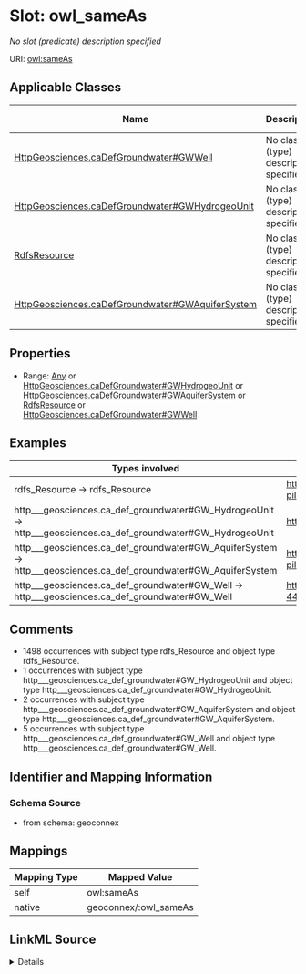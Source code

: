 

# Slot: owl_sameAs


_No slot (predicate) description specified_





URI: [owl:sameAs](http://www.w3.org/2002/07/owl#sameAs)



<!-- no inheritance hierarchy -->





## Applicable Classes

| Name | Description | Modifies Slot |
| --- | --- | --- |
| [HttpGeosciences.caDefGroundwater#GWWell](../classes/HttpGeosciences.caDefGroundwater#GWWell.md) | No class (type) description specified |  no  |
| [HttpGeosciences.caDefGroundwater#GWHydrogeoUnit](../classes/HttpGeosciences.caDefGroundwater#GWHydrogeoUnit.md) | No class (type) description specified |  no  |
| [RdfsResource](../classes/RdfsResource.md) | No class (type) description specified |  no  |
| [HttpGeosciences.caDefGroundwater#GWAquiferSystem](../classes/HttpGeosciences.caDefGroundwater#GWAquiferSystem.md) | No class (type) description specified |  no  |







## Properties

* Range: [Any](../classes/Any.md)&nbsp;or&nbsp;<br />[HttpGeosciences.caDefGroundwater#GWHydrogeoUnit](../classes/HttpGeosciences.caDefGroundwater#GWHydrogeoUnit.md)&nbsp;or&nbsp;<br />[HttpGeosciences.caDefGroundwater#GWAquiferSystem](../classes/HttpGeosciences.caDefGroundwater#GWAquiferSystem.md)&nbsp;or&nbsp;<br />[RdfsResource](../classes/RdfsResource.md)&nbsp;or&nbsp;<br />[HttpGeosciences.caDefGroundwater#GWWell](../classes/HttpGeosciences.caDefGroundwater#GWWell.md)






## Examples

| Types involved | Subject | Predicate | Object |
| --- | --- | --- | --- |
| rdfs_Resource → rdfs_Resource | https://geoconnex.us/chyld-pilot/id/nat_aq/N100GLCIAL | owl:sameAs | https://geoconnex.us/chyld-pilot/id/nat_aq/N100GLCIAL |
| http___geosciences.ca_def_groundwater#GW_HydrogeoUnit → http___geosciences.ca_def_groundwater#GW_HydrogeoUnit | https://geoconnex.ca/id/hydrogeounits/Richelieu1 | owl:sameAs | https://geoconnex.ca/id/hydrogeounits/Richelieu1 |
| http___geosciences.ca_def_groundwater#GW_AquiferSystem → http___geosciences.ca_def_groundwater#GW_AquiferSystem | https://geoconnex.us/chyld-pilot/id/nat_aq/N400NYNECB | owl:sameAs | https://geoconnex.us/chyld-pilot/id/nat_aq/N400NYNECB |
| http___geosciences.ca_def_groundwater#GW_Well → http___geosciences.ca_def_groundwater#GW_Well | https://geoconnex.us/chyld-pilot/id/well/USGS-445052073350201 | owl:sameAs | https://geoconnex.us/chyld-pilot/id/well/USGS-445052073350201 |


## Comments

* 1498 occurrences with subject type rdfs_Resource and object type rdfs_Resource.
* 1 occurrences with subject type http___geosciences.ca_def_groundwater#GW_HydrogeoUnit and object type http___geosciences.ca_def_groundwater#GW_HydrogeoUnit.
* 2 occurrences with subject type http___geosciences.ca_def_groundwater#GW_AquiferSystem and object type http___geosciences.ca_def_groundwater#GW_AquiferSystem.
* 5 occurrences with subject type http___geosciences.ca_def_groundwater#GW_Well and object type http___geosciences.ca_def_groundwater#GW_Well.

## Identifier and Mapping Information







### Schema Source


* from schema: geoconnex




## Mappings

| Mapping Type | Mapped Value |
| ---  | ---  |
| self | owl:sameAs |
| native | geoconnex/:owl_sameAs |




## LinkML Source

<details>
```yaml
name: owl_sameAs
description: No slot (predicate) description specified
comments:
- 1498 occurrences with subject type rdfs_Resource and object type rdfs_Resource.
- 1 occurrences with subject type http___geosciences.ca_def_groundwater#GW_HydrogeoUnit
  and object type http___geosciences.ca_def_groundwater#GW_HydrogeoUnit.
- 2 occurrences with subject type http___geosciences.ca_def_groundwater#GW_AquiferSystem
  and object type http___geosciences.ca_def_groundwater#GW_AquiferSystem.
- 5 occurrences with subject type http___geosciences.ca_def_groundwater#GW_Well and
  object type http___geosciences.ca_def_groundwater#GW_Well.
examples:
- description: rdfs_Resource → rdfs_Resource
  object:
    example_object: https://geoconnex.us/chyld-pilot/id/nat_aq/N100GLCIAL
    example_predicate: owl:sameAs
    example_subject: https://geoconnex.us/chyld-pilot/id/nat_aq/N100GLCIAL
- description: http___geosciences.ca_def_groundwater#GW_HydrogeoUnit → http___geosciences.ca_def_groundwater#GW_HydrogeoUnit
  object:
    example_object: https://geoconnex.ca/id/hydrogeounits/Richelieu1
    example_predicate: owl:sameAs
    example_subject: https://geoconnex.ca/id/hydrogeounits/Richelieu1
- description: http___geosciences.ca_def_groundwater#GW_AquiferSystem → http___geosciences.ca_def_groundwater#GW_AquiferSystem
  object:
    example_object: https://geoconnex.us/chyld-pilot/id/nat_aq/N400NYNECB
    example_predicate: owl:sameAs
    example_subject: https://geoconnex.us/chyld-pilot/id/nat_aq/N400NYNECB
- description: http___geosciences.ca_def_groundwater#GW_Well → http___geosciences.ca_def_groundwater#GW_Well
  object:
    example_object: https://geoconnex.us/chyld-pilot/id/well/USGS-445052073350201
    example_predicate: owl:sameAs
    example_subject: https://geoconnex.us/chyld-pilot/id/well/USGS-445052073350201
from_schema: geoconnex
rank: 1000
slot_uri: owl:sameAs
alias: owl_sameAs
domain_of:
- http___geosciences.ca_def_groundwater#GW_AquiferSystem
- http___geosciences.ca_def_groundwater#GW_HydrogeoUnit
- http___geosciences.ca_def_groundwater#GW_Well
- rdfs_Resource
range: Any
any_of:
- range: http___geosciences.ca_def_groundwater#GW_HydrogeoUnit
- range: http___geosciences.ca_def_groundwater#GW_AquiferSystem
- range: rdfs_Resource
- range: http___geosciences.ca_def_groundwater#GW_Well

```
</details>
